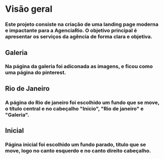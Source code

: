 # Visão geral

### Este projeto consiste na criação de uma landing page moderna e impactante para a AgenciaRio. O objetivo principal é apresentar os serviços da agência de forma clara e objetiva.

## Galeria

### Na página  da galeria foi adiconada as imagens, e ficou como uma página do pinterest. 

## Rio de Janeiro

### A página do Rio de janeiro foi escolhido um fundo que se move, o título central e no cabeçalho "Início", "Rio de janeiro" e "Galeria".

## Inicial

### Página inicial foi escolhido um fundo parado, título que se move, logo no canto esquerdo e no canto direito cabeçalho.
